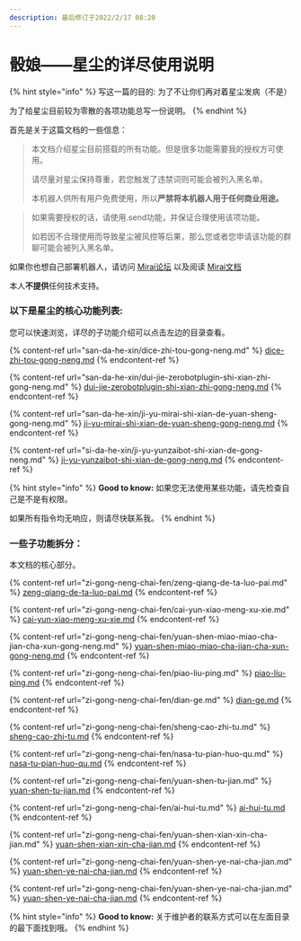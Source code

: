 ```yaml
---
description: 最后修订于2022/2/17 08:20
---
```


# 骰娘——星尘的详尽使用说明

{% hint style="info" %}
写这一篇的目的: 为了不让你们再对着星尘发病（不是）

为了给星尘目前较为零散的各项功能总写一份说明。
{% endhint %}

首先是关于这篇文档的一些信息：

> 本文档介绍星尘目前搭载的所有功能。但是很多功能需要我的授权方可使用。
>
> 请尽量对星尘保持尊重，若您触发了违禁词则可能会被列入黑名单。
>
> 本机器人供所有用户免费使用，所以**严禁将本机器人用于任何商业用途。**

> 如果需要授权的话，请使用.send功能，并保证合理使用该项功能。
>
> 如若因不合理使用而导致星尘被风控等后果，那么您或者您申请该功能的群聊可能会被列入黑名单。

如果你也想自己部署机器人，请访问 [Mirai论坛](https://mirai.mamoe.net/) 以及阅读 [Mirai文档](https://docs.mirai.mamoe.net/)

本人**不提供**任何技术支持。

### 以下是星尘的核心功能列表:

您可以快速浏览，详尽的子功能介绍可以点击左边的目录查看。

{% content-ref url="san-da-he-xin/dice-zhi-tou-gong-neng.md" %}
[dice-zhi-tou-gong-neng.md](san-da-he-xin/dice-zhi-tou-gong-neng.md)
{% endcontent-ref %}

{% content-ref url="san-da-he-xin/dui-jie-zerobotplugin-shi-xian-zhi-gong-neng.md" %}
[dui-jie-zerobotplugin-shi-xian-zhi-gong-neng.md](san-da-he-xin/dui-jie-zerobotplugin-shi-xian-zhi-gong-neng.md)
{% endcontent-ref %}

{% content-ref url="san-da-he-xin/ji-yu-mirai-shi-xian-de-yuan-sheng-gong-neng.md" %}
[ji-yu-mirai-shi-xian-de-yuan-sheng-gong-neng.md](san-da-he-xin/ji-yu-mirai-shi-xian-de-yuan-sheng-gong-neng.md)
{% endcontent-ref %}

{% content-ref url="si-da-he-xin/ji-yu-yunzaibot-shi-xian-de-gong-neng.md" %}
[ji-yu-yunzaibot-shi-xian-de-gong-neng.md](si-da-he-xin/ji-yu-yunzaibot-shi-xian-de-gong-neng.md)
{% endcontent-ref %}

{% hint style="info" %}
**Good to know:** 如果您无法使用某些功能，请先检查自己是不是有权限。

如果所有指令均无响应，则请尽快联系我。
{% endhint %}

### 一些子功能拆分：

本文档的核心部分。

{% content-ref url="zi-gong-neng-chai-fen/zeng-qiang-de-ta-luo-pai.md" %}
[zeng-qiang-de-ta-luo-pai.md](zi-gong-neng-chai-fen/zeng-qiang-de-ta-luo-pai.md)
{% endcontent-ref %}

{% content-ref url="zi-gong-neng-chai-fen/cai-yun-xiao-meng-xu-xie.md" %}
[cai-yun-xiao-meng-xu-xie.md](zi-gong-neng-chai-fen/cai-yun-xiao-meng-xu-xie.md)
{% endcontent-ref %}

{% content-ref url="zi-gong-neng-chai-fen/yuan-shen-miao-miao-cha-jian-cha-xun-gong-neng.md" %}
[yuan-shen-miao-miao-cha-jian-cha-xun-gong-neng.md](zi-gong-neng-chai-fen/yuan-shen-miao-miao-cha-jian-cha-xun-gong-neng.md)
{% endcontent-ref %}

{% content-ref url="zi-gong-neng-chai-fen/piao-liu-ping.md" %}
[piao-liu-ping.md](zi-gong-neng-chai-fen/piao-liu-ping.md)
{% endcontent-ref %}

{% content-ref url="zi-gong-neng-chai-fen/dian-ge.md" %}
[dian-ge.md](zi-gong-neng-chai-fen/dian-ge.md)
{% endcontent-ref %}

{% content-ref url="zi-gong-neng-chai-fen/sheng-cao-zhi-tu.md" %}
[sheng-cao-zhi-tu.md](zi-gong-neng-chai-fen/sheng-cao-zhi-tu.md)
{% endcontent-ref %}

{% content-ref url="zi-gong-neng-chai-fen/nasa-tu-pian-huo-qu.md" %}
[nasa-tu-pian-huo-qu.md](zi-gong-neng-chai-fen/nasa-tu-pian-huo-qu.md)
{% endcontent-ref %}

{% content-ref url="zi-gong-neng-chai-fen/yuan-shen-tu-jian.md" %}
[yuan-shen-tu-jian.md](zi-gong-neng-chai-fen/yuan-shen-tu-jian.md)
{% endcontent-ref %}

{% content-ref url="zi-gong-neng-chai-fen/ai-hui-tu.md" %}
[ai-hui-tu.md](zi-gong-neng-chai-fen/ai-hui-tu.md)
{% endcontent-ref %}

{% content-ref url="zi-gong-neng-chai-fen/yuan-shen-xian-xin-cha-jian.md" %}
[yuan-shen-xian-xin-cha-jian.md](zi-gong-neng-chai-fen/yuan-shen-xian-xin-cha-jian.md)
{% endcontent-ref %}

{% content-ref url="zi-gong-neng-chai-fen/yuan-shen-ye-nai-cha-jian.md" %}
[yuan-shen-ye-nai-cha-jian.md](zi-gong-neng-chai-fen/yuan-shen-ye-nai-cha-jian.md)
{% endcontent-ref %}

{% content-ref url="zi-gong-neng-chai-fen/yuan-shen-ye-nai-cha-jian.md" %}
[yuan-shen-ye-nai-cha-jian.md](zi-gong-neng-chai-fen/yuan-shen-ye-nai-cha-jian.md)
{% endcontent-ref %}

{% hint style="info" %}
**Good to know:** 关于维护者的联系方式可以在左面目录的最下面找到哦。
{% endhint %}

